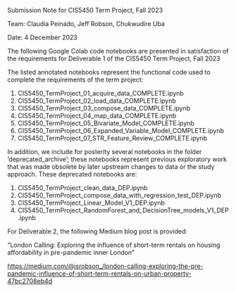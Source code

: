 Submission Note for CIS5450 Term Project, Fall 2023
 
Team: Claudia Peinado, Jeff Robson, Chukwudire Uba
 
Date: 4 December 2023
 
The following Google Colab code notebooks are presented in satisfaction of the requirements for Deliverable 1 of the CIS5450 Term Project, Fall 2023
 
The listed annotated notebooks represent the functional code used to complete the requirements of the term project:
 
1. CIS5450_TermProject_01_acquire_data_COMPLETE.ipynb
2. CIS5450_TermProject_02_load_data_COMPLETE.ipynb
3. CIS5450_TermProject_03_compose_data_COMPLETE.ipynb
4. CIS5450_TermProject_04_map_data_COMPLETE.ipynb
5. CIS5450_TermProject_05_Bivariate_Model_COMPLETE.ipynb
6. CIS5450_TermProject_06_Expanded_Variable_Model_COMPLETE.ipynb
7. CIS5450_TermProject_07_STR_Feature_Review_COMPLETE.ipynb
 
In addition, we include for posterity several notebooks in the folder ‘deprecated_archive’; these notebooks represent previous exploratory work that was made obsolete by later upstream changes to data or the study approach. These deprecated notebooks are:
 
1. CIS5450_TermProject_clean_data_DEP.ipynb
2. CIS5450_TermProject_compose_data_with_regression_test_DEP.ipynb
3. CIS5450_TermProject_Linear_Model_V1_DEP.ipynb
4. CIS5450_TermProject_RandomForest_and_DecisionTree_models_V1_DEP.ipynb
 
For Deliverable 2, the following Medium blog post is provided:
 
“London Calling: Exploring the influence of short-term rentals on housing affordability in pre-pandemic inner London”
 
https://medium.com/@jsrobson_/london-calling-exploring-the-pre-pandemic-influence-of-short-term-rentals-on-urban-property-47bc2708eb4d
